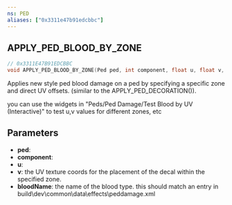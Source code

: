 ```yaml
---
ns: PED
aliases: ["0x3311e47b91edcbbc"]
---
```

## APPLY_PED_BLOOD_BY_ZONE

```c
// 0x3311E47B91EDCBBC
void APPLY_PED_BLOOD_BY_ZONE(Ped ped, int component, float u, float v, string bloodName);
```

Applies new style ped blood damage on a ped by specifying a specific zone and direct UV offsets. (similar to the APPLY_PED_DECORATION()).

you can use the widgets in "Peds/Ped Damage/Test Blood by UV (Interactive)" to test u,v values for different zones, etc


## Parameters
* **ped**: 
* **component**: 
* **u**: 
* **v**: the UV texture coords for the placement of the decal within the specified zone.
* **bloodName**: the name of the blood type. this should match an entry in build\dev\common\data\effects\peddamage.xml
